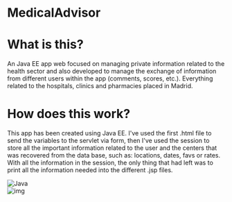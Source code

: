 # MedicalAdvisor

# What is this?
An Java EE app web focused on managing private information related to the health sector and also developed to manage the exchange of information from different users within the app (comments, scores, etc.). Everything related to the hospitals, clinics and pharmacies placed in Madrid.

# How does this work?
This app has been created using Java EE. I've used the first .html file to send the variables to the servlet via form, 
then I've used the session to store all the important information related to the user and the centers that was recovered from the data base, such as: locations, dates, favs or rates. With all the information in the session, the only thing that had left was to print all the information needed into the different .jsp files.

![Java](https://img.shields.io/badge/Java-ED8B00?style=flat&logo=java&logoColor=white)
<br>
![img](https://img.shields.io/badge/version-4.3-orange)
